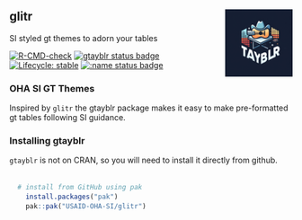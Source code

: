 ## glitr <img src='man/figures/logo_tmp.webp' align="right" height="120" />
SI styled gt themes to adorn your tables

  <!-- badges: start -->
  [![R-CMD-check](https://github.com/USAID-OHA-SI/gtayblr/workflows/R-CMD-check/badge.svg)](https://github.com/USAID-OHA-SI/glitr/actions)
  [![gtayblr status badge](https://usaid-oha-si.r-universe.dev/badges/gtayblr)](https://usaid-oha-si.r-universe.dev/gtayblr)
[![Lifecycle: stable](https://img.shields.io/badge/lifecycle-stable-brightgreen.svg)](https://lifecycle.r-lib.org/articles/stages.html#stable)
[![:name status badge](https://usaid-oha-si.r-universe.dev/badges/:name)](https://usaid-oha-si.r-universe.dev/)
  <!-- badges: end -->

### OHA SI GT Themes
Inspired by `glitr` the gtayblr package makes it easy to make pre-formatted gt tables following SI guidance. 

### Installing gtayblr
`gtayblr` is not on CRAN, so you will need to install it directly from github. 

``` r 

  # install from GitHub using pak
    install.packages("pak")
    pak::pak("USAID-OHA-SI/glitr")

```
